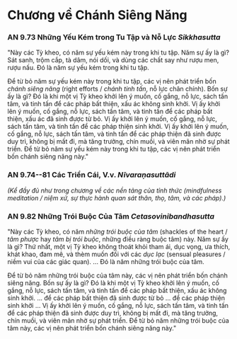# Chương về Chánh Siêng Năng

### AN 9.73 Những Yếu Kém trong Tu Tập và Nỗ Lực  *Sikkhasutta*

"Này các Tỳ kheo, có năm sự yếu kém này trong khi tu tập. Năm sự ấy là gì? Sát sanh, trộm cắp, tà dâm, nói dối, và dùng các chất say như rượu men, rượu nấu. Đó là năm sự yếu kém trong khi tu tập.

Để từ bỏ năm sự yếu kém này trong khi tu tập, các vị nên phát triển bốn *chánh siêng năng* (right efforts / *chánh tinh tấn*, nỗ lực chân chính). Bốn sự ấy là gì? Đó là khi một vị Tỳ kheo khởi lên ý muốn, cố gắng, nỗ lực, sách tấn tâm, và tinh tấn để các pháp bất thiện, xấu ác không sinh khởi. Vị ấy khởi lên ý muốn, cố gắng, nỗ lực, sách tấn tâm, và tinh tấn để các pháp bất thiện, xấu ác đã sinh được từ bỏ. Vị ấy khởi lên ý muốn, cố gắng, nỗ lực, sách tấn tâm, và tinh tấn để các pháp thiện sinh khởi. Vị ấy khởi lên ý muốn, cố gắng, nỗ lực, sách tấn tâm, và tinh tấn để các pháp thiện đã sinh được duy trì, không bị mất đi, mà tăng trưởng, chín muồi, và viên mãn nhờ sự phát triển. Để từ bỏ năm sự yếu kém này trong khi tu tập, các vị nên phát triển bốn chánh siêng năng này."

<!--pg-->
### AN 9.74--81 Các Triền Cái, V.v.  *Nīvaraṇasuttādi*

*(Kể đầy đủ như trong chương về các nền tảng của tỉnh thức (*mindfulness meditation / *niệm xứ*, sự thực hành quan sát thân, thọ, tâm, và các pháp*).)*

<!--pg-->
### AN 9.82 Những Trói Buộc Của Tâm  *Cetasovinibandhasutta*

"Này các Tỳ kheo, có năm *những trói buộc của tâm* (shackles of the heart / *tâm phược* hay *tâm bị trói buộc*, những điều ràng buộc tâm) này. Năm sự ấy là gì? Thứ nhất, một vị Tỳ kheo không thoát khỏi tham ái, dục vọng, ưa thích, khát khao, đam mê, và thèm muốn đối với các *dục lạc* (sensual pleasures / niềm vui của các giác quan). ... Đó là năm những trói buộc của tâm.

Để từ bỏ năm những trói buộc của tâm này, các vị nên phát triển bốn chánh siêng năng. Bốn sự ấy là gì? Đó là khi một vị Tỳ kheo khởi lên ý muốn, cố gắng, nỗ lực, sách tấn tâm, và tinh tấn để các pháp bất thiện, xấu ác không sinh khởi. ... để các pháp bất thiện đã sinh được từ bỏ ... để các pháp thiện sinh khởi ... Vị ấy khởi lên ý muốn, cố gắng, nỗ lực, sách tấn tâm, và tinh tấn để các pháp thiện đã sinh được duy trì, không bị mất đi, mà tăng trưởng, chín muồi, và viên mãn nhờ sự phát triển. Để từ bỏ năm những trói buộc của tâm này, các vị nên phát triển bốn chánh siêng năng này."